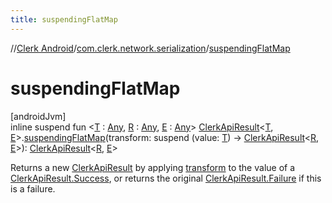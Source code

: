 ```yaml
---
title: suspendingFlatMap
---
```

//[Clerk Android](../../index.html)/[com.clerk.network.serialization](index.html)/[suspendingFlatMap](suspending-flat-map.html)



# suspendingFlatMap



[androidJvm]\
inline suspend fun &lt;[T](suspending-flat-map.html) : [Any](https://kotlinlang.org/api/latest/jvm/stdlib/kotlin-stdlib/kotlin/-any/index.html), [R](suspending-flat-map.html) : [Any](https://kotlinlang.org/api/latest/jvm/stdlib/kotlin-stdlib/kotlin/-any/index.html), [E](suspending-flat-map.html) : [Any](https://kotlinlang.org/api/latest/jvm/stdlib/kotlin-stdlib/kotlin/-any/index.html)&gt; [ClerkApiResult](-clerk-api-result/index.html)&lt;[T](suspending-flat-map.html), [E](suspending-flat-map.html)&gt;.[suspendingFlatMap](suspending-flat-map.html)(transform: suspend (value: [T](suspending-flat-map.html)) -&gt; [ClerkApiResult](-clerk-api-result/index.html)&lt;[R](suspending-flat-map.html), [E](suspending-flat-map.html)&gt;): [ClerkApiResult](-clerk-api-result/index.html)&lt;[R](suspending-flat-map.html), [E](suspending-flat-map.html)&gt;



Returns a new [ClerkApiResult](-clerk-api-result/index.html) by applying [transform](suspending-flat-map.html) to the value of a [ClerkApiResult.Success](-clerk-api-result/-success/index.html), or returns the original [ClerkApiResult.Failure](-clerk-api-result/-failure/index.html) if this is a failure.




